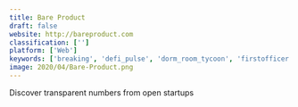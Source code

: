 ```yaml
---
title: Bare Product
draft: false 
website: http://bareproduct.com
classification: ['']
platform: ['Web']
keywords: ['breaking', 'defi_pulse', 'dorm_room_tycoon', 'firstofficer', 'founded_x_startup_stats', 'founders_choice', 'gloatt', 'it_kit', 'kampfire', 'mashable', 'mixergy_startup_stories', 'open_startups', 'reboot_podcast', 'sisense', 'starterstory', 'startup_snapshot', 'startupopinions', 'the_product-led_growth_collective', 'unmistakable_creative', 'ways_we_work', 'woopra', 'zen_founder']
image: 2020/04/Bare-Product.png
---
```

Discover transparent numbers from open startups
